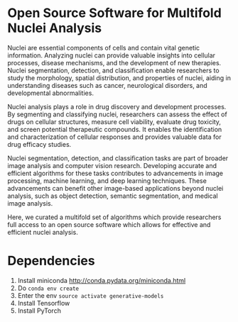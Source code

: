 # Open Source Software for Multifold Nuclei Analysis
Nuclei are essential components of cells and contain vital genetic information. Analyzing nuclei can provide valuable insights into cellular processes, disease mechanisms, and the development of new therapies. Nuclei segmentation, detection, and classification enable researchers to study the morphology, spatial distribution, and properties of nuclei, aiding in understanding diseases such as cancer, neurological disorders, and developmental abnormalities.

Nuclei analysis plays a role in drug discovery and development processes. By segmenting and classifying nuclei, researchers can assess the effect of drugs on cellular structures, measure cell viability, evaluate drug toxicity, and screen potential therapeutic compounds. It enables the identification and characterization of cellular responses and provides valuable data for drug efficacy studies.

Nuclei segmentation, detection, and classification tasks are part of broader image analysis and computer vision research. Developing accurate and efficient algorithms for these tasks contributes to advancements in image processing, machine learning, and deep learning techniques. These advancements can benefit other image-based applications beyond nuclei analysis, such as object detection, semantic segmentation, and medical image analysis.

Here, we curated a multifold set of algorithms which provide researchers full access to an open source software which allows for effective and efficient nuclei analysis.

# Dependencies
1. Install miniconda http://conda.pydata.org/miniconda.html
2. Do ```conda env create```
3. Enter the env ```source activate generative-models```
4. Install Tensorflow
5. Install PyTorch

